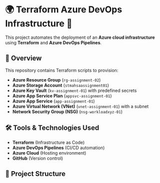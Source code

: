 # 🌍 Terraform Azure DevOps Infrastructure 🚀

This project automates the deployment of an **Azure cloud infrastructure** using **Terraform** and **Azure DevOps Pipelines**.

## 📌 Overview
This repository contains Terraform scripts to provision:
- **Azure Resource Group** (`rg-assignment-02`)
- **Azure Storage Account** (`stmahsaassignment01`)
- **Azure Key Vault** (`kv-assignment-01`) with predefined secrets
- **Azure App Service Plan** (`appsvc-assignment-01`)
- **Azure App Service** (`app-assignment-01`)
- **Azure Virtual Network (VNet)** (`vnet-assignment-01`) with a subnet
- **Network Security Group (NSG)** (`nsg-workloadxyz-01`)

## 🛠️ Tools & Technologies Used
- **Terraform** (Infrastructure as Code)
- **Azure DevOps Pipelines** (CI/CD automation)
- **Azure Cloud** (Hosting environment)
- **GitHub** (Version control)

## 📂 Project Structure
